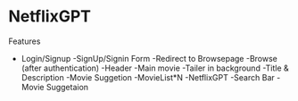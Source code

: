 # NetflixGPT

Features

- Login/Signup
    -SignUp/Signin Form
    -Redirect to Browsepage
-Browse (after authentication)
    -Header
    -Main movie
        -Tailer in background
        -Title & Description
        -Movie Suggetion
              -MovieList*N
-NetflixGPT
    -Search Bar
    -Movie Suggetaion